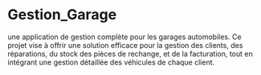 
# Gestion_Garage
 une application de gestion complète pour les garages automobiles. Ce projet vise à offrir une solution efficace pour la gestion des clients, des réparations, du stock des pièces de rechange, et de la facturation, tout en intégrant une gestion détaillée des véhicules de chaque client. 

